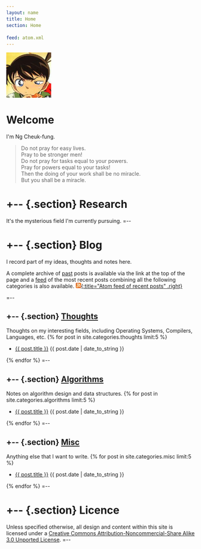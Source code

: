 ```yaml
---
layout: name
title: Home
section: Home

feed: atom.xml
---
```


<img class='inset right' src='/images/conan.jpg' alt="Picture of {{ site.author }}'s favorite character." width='120px' />

Welcome
=======

I'm Ng Cheuk-fung.

> Do not pray for easy lives.  
> Pray to be stronger men!  
> Do not pray for tasks equal to your powers.  
> Pray for powers equal to your tasks!  
> Then the doing of your work shall be no miracle.  
> But you shall be a miracle.

+-- {.section}
Research
========
It's the mysterious field I'm currently pursuing.
=--

+-- {.section}
Blog
=====
I record part of my ideas, thoughts and notes here.

A complete archive of [past][] posts is available via the link at the
top of the page and a [feed][] of the most recent posts combining all
the following categories is also available.
[![Feed icon](/files/css/feed-icon-14x14.png){:title="Atom feed of recent posts" .right}][feed]

[past]: /past
[feed]: /atom.xml
=--

+-- {.section}
[Thoughts](/thoughts)
---------------------
Thoughts on my interesting fields, including Operating Systems,
Compilers, Languages, etc.
{% for post in site.categories.thoughts limit:5 %}
<ul class="compact recent">
<li>
	<a href="{{ post.url }}" title="{{ post.excerpt }}">{{ post.title }}</a>
	<span class="date">{{ post.date | date_to_string }}</span>
</li>
</ul>
{% endfor %}
=--

+-- {.section}
[Algorithms](/algorithms)
-------------------------
Notes on algorithm design and data structures.
{% for post in site.categories.algorithms limit:5 %}
<ul class="compact recent">
<li>
	<a href="{{ post.url }}" title="{{ post.excerpt }}">{{ post.title }}</a>
	<span class="date">{{ post.date | date_to_string }}</span>
</li>
</ul>
{% endfor %}
=--

+-- {.section}
[Misc](/misc)
-------------
Anything else that I want to write.
{% for post in site.categories.misc limit:5 %}
<ul class="compact recent">
<li>
	<a href="{{ post.url }}" title="{{ post.excerpt }}">{{ post.title }}</a>
	<span class="date">{{ post.date | date_to_string }}</span>
</li>
</ul>
{% endfor %}
=--

+-- {.section}
Licence
=======
Unless specified otherwise, all design and content within this site is 
licensed under a <a rel="license" href="http://creativecommons.org/licenses/by-nc-sa/3.0/">Creative Commons Attribution-Noncommercial-Share Alike 3.0 Unported License</a>.
=--
